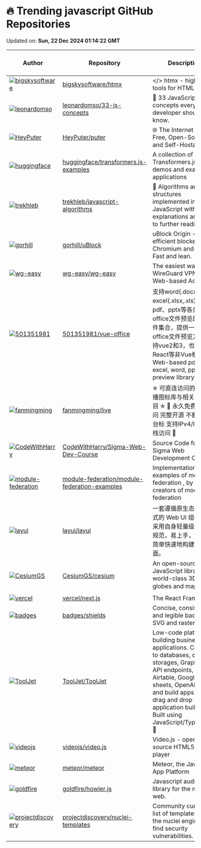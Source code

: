 # 🔥 Trending javascript GitHub Repositories

Updated on: **Sun, 22 Dec 2024 01:14:22 GMT**

| Author | Repository | Description | Language | ⭐ Total Stars | 🌟 Stars Today |
|--------|------------|-------------|----------|----------------|----------------|
| [![bigskysoftware](https://avatars.githubusercontent.com/u/469183?s=40&v=4)](https://github.com/bigskysoftware) | [bigskysoftware/htmx](https://github.com/bigskysoftware/htmx) | </> htmx - high power tools for HTML | JavaScript | 41484 | 1,649 |
| [![leonardomso](https://avatars.githubusercontent.com/u/8030067?s=40&v=4)](https://github.com/leonardomso) | [leonardomso/33-js-concepts](https://github.com/leonardomso/33-js-concepts) | 📜 33 JavaScript concepts every developer should know. | JavaScript | 64131 | 33 |
| [![HeyPuter](https://avatars.githubusercontent.com/u/7225168?s=40&v=4)](https://github.com/HeyPuter) | [HeyPuter/puter](https://github.com/HeyPuter/puter) | 🌐 The Internet OS! Free, Open-Source, and Self-Hostable. | JavaScript | 27079 | 41 |
| [![huggingface](https://avatars.githubusercontent.com/u/26504141?s=40&v=4)](https://github.com/huggingface) | [huggingface/transformers.js-examples](https://github.com/huggingface/transformers.js-examples) | A collection of 🤗 Transformers.js demos and example applications | JavaScript | 675 | 10 |
| [![trekhleb](https://avatars.githubusercontent.com/u/3000285?s=40&v=4)](https://github.com/trekhleb) | [trekhleb/javascript-algorithms](https://github.com/trekhleb/javascript-algorithms) | 📝 Algorithms and data structures implemented in JavaScript with explanations and links to further readings | JavaScript | 188962 | 29 |
| [![gorhill](https://avatars.githubusercontent.com/u/585534?s=40&v=4)](https://github.com/gorhill) | [gorhill/uBlock](https://github.com/gorhill/uBlock) | uBlock Origin - An efficient blocker for Chromium and Firefox. Fast and lean. | JavaScript | 48191 | 118 |
| [![wg-easy](https://avatars.githubusercontent.com/u/47042125?s=40&v=4)](https://github.com/wg-easy) | [wg-easy/wg-easy](https://github.com/wg-easy/wg-easy) | The easiest way to run WireGuard VPN + Web-based Admin UI. | JavaScript | 16456 | 17 |
| [![501351981](https://avatars.githubusercontent.com/u/14229082?s=40&v=4)](https://github.com/501351981) | [501351981/vue-office](https://github.com/501351981/vue-office) | 支持word(.docx)、excel(.xlsx,.xls)、pdf、pptx等各类型office文件预览的vue组件集合，提供一站式office文件预览方案，支持vue2和3，也支持React等非Vue框架。Web-based pdf, excel, word, pptx preview library | JavaScript | 4180 | 5 |
| [![fanmingming](https://avatars.githubusercontent.com/in/15368?s=40&v=4)](https://github.com/fanmingming) | [fanmingming/live](https://github.com/fanmingming/live) | ✯ 可直连访问的电视/广播图标库与相关工具项目 ✯ 🔕 永久免费 直连访问 完整开源 不断完善的台标 支持IPv4/IPv6双栈访问 🔕 | JavaScript | 23534 | 35 |
| [![CodeWithHarry](https://avatars.githubusercontent.com/u/48705673?s=40&v=4)](https://github.com/CodeWithHarry) | [CodeWithHarry/Sigma-Web-Dev-Course](https://github.com/CodeWithHarry/Sigma-Web-Dev-Course) | Source Code for Sigma Web Development Course | JavaScript | 6601 | 12 |
| [![module-federation](https://avatars.githubusercontent.com/in/2740?s=40&v=4)](https://github.com/module-federation) | [module-federation/module-federation-examples](https://github.com/module-federation/module-federation-examples) | Implementation examples of module federation , by the creators of module federation | JavaScript | 5698 | 2 |
| [![layui](https://avatars.githubusercontent.com/u/3277200?s=40&v=4)](https://github.com/layui) | [layui/layui](https://github.com/layui/layui) | 一套遵循原生态开发模式的 Web UI 组件库，采用自身轻量级模块化规范，易上手，可以更简单快速地构建网页界面。 | JavaScript | 29804 | 6 |
| [![CesiumGS](https://avatars.githubusercontent.com/u/1494815?s=40&v=4)](https://github.com/CesiumGS) | [CesiumGS/cesium](https://github.com/CesiumGS/cesium) | An open-source JavaScript library for world-class 3D globes and maps 🌎 | JavaScript | 13127 | 8 |
| [![vercel](https://avatars.githubusercontent.com/u/22380829?s=40&v=4)](https://github.com/vercel) | [vercel/next.js](https://github.com/vercel/next.js) | The React Framework | JavaScript | 127998 | 29 |
| [![badges](https://avatars.githubusercontent.com/in/11906?s=40&v=4)](https://github.com/badges) | [badges/shields](https://github.com/badges/shields) | Concise, consistent, and legible badges in SVG and raster format | JavaScript | 24004 | 7 |
| [![ToolJet](https://avatars.githubusercontent.com/u/7828962?s=40&v=4)](https://github.com/ToolJet) | [ToolJet/ToolJet](https://github.com/ToolJet/ToolJet) | Low-code platform for building business applications. Connect to databases, cloud storages, GraphQL, API endpoints, Airtable, Google sheets, OpenAI, etc and build apps using drag and drop application builder. Built using JavaScript/TypeScript. 🚀 | JavaScript | 33483 | 13 |
| [![videojs](https://avatars.githubusercontent.com/u/166?s=40&v=4)](https://github.com/videojs) | [videojs/video.js](https://github.com/videojs/video.js) | Video.js - open source HTML5 video player | JavaScript | 38233 | 7 |
| [![meteor](https://avatars.githubusercontent.com/u/5750?s=40&v=4)](https://github.com/meteor) | [meteor/meteor](https://github.com/meteor/meteor) | Meteor, the JavaScript App Platform | JavaScript | 44482 | 3 |
| [![goldfire](https://avatars.githubusercontent.com/u/882005?s=40&v=4)](https://github.com/goldfire) | [goldfire/howler.js](https://github.com/goldfire/howler.js) | Javascript audio library for the modern web. | JavaScript | 24144 | 1 |
| [![projectdiscovery](https://avatars.githubusercontent.com/u/65916846?s=40&v=4)](https://github.com/projectdiscovery) | [projectdiscovery/nuclei-templates](https://github.com/projectdiscovery/nuclei-templates) | Community curated list of templates for the nuclei engine to find security vulnerabilities. | JavaScript | 9474 | 3 |
